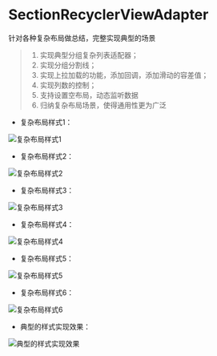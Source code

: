 # SectionRecyclerViewAdapter
针对各种复杂布局做总结，完整实现典型的场景


> 1. 实现典型分组复杂列表适配器；<br>
> 2. 实现分组分割线；<br>
> 3. 实现上拉加载的功能，添加回调，添加滑动的容差值；<br>
> 4. 实现列数的控制；<br>
> 5. 支持设置空布局，动态监听数据<br>
> 6. 归纳复杂布局场景，使得通用性更为广泛<br>

+ 复杂布局样式1：


![复杂布局样式1](https://github.com/gycold/SectionRecyclerViewAdapter/blob/master/pictures/1.png)


+ 复杂布局样式2：


![复杂布局样式2](https://github.com/gycold/SectionRecyclerViewAdapter/blob/master/pictures/2.png)


+ 复杂布局样式3：


![复杂布局样式3](https://github.com/gycold/SectionRecyclerViewAdapter/blob/master/pictures/3.png)


+ 复杂布局样式4：


![复杂布局样式4](https://github.com/gycold/SectionRecyclerViewAdapter/blob/master/pictures/4.png)


+ 复杂布局样式5：


![复杂布局样式5](https://github.com/gycold/SectionRecyclerViewAdapter/blob/master/pictures/5.png)


+ 复杂布局样式6：


![复杂布局样式6](https://github.com/gycold/SectionRecyclerViewAdapter/blob/master/pictures/6.png)


+ 典型的样式实现效果：


![典型的样式实现效果](https://github.com/gycold/SectionRecyclerViewAdapter/blob/master/pictures/7.png)

